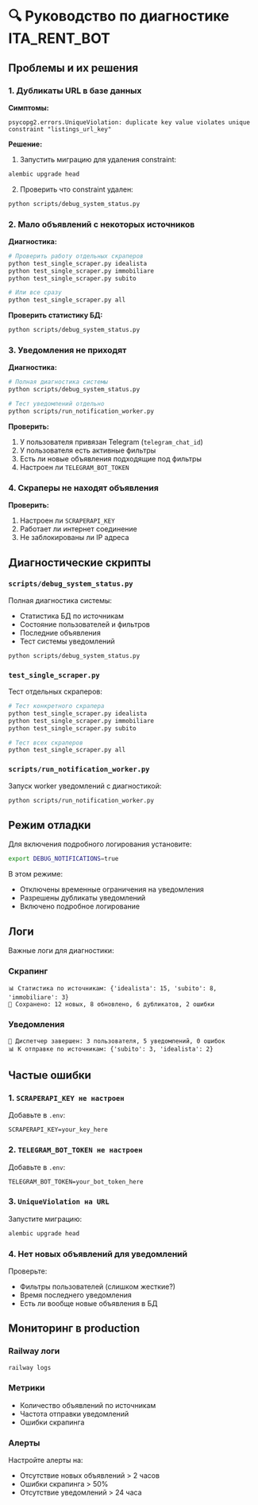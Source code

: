 # 🔍 Руководство по диагностике ITA_RENT_BOT

## Проблемы и их решения

### 1. Дубликаты URL в базе данных

**Симптомы:**

```
psycopg2.errors.UniqueViolation: duplicate key value violates unique constraint "listings_url_key"
```

**Решение:**

1. Запустить миграцию для удаления constraint:

```bash
alembic upgrade head
```

2. Проверить что constraint удален:

```bash
python scripts/debug_system_status.py
```

### 2. Мало объявлений с некоторых источников

**Диагностика:**

```bash
# Проверить работу отдельных скраперов
python test_single_scraper.py idealista
python test_single_scraper.py immobiliare
python test_single_scraper.py subito

# Или все сразу
python test_single_scraper.py all
```

**Проверить статистику БД:**

```bash
python scripts/debug_system_status.py
```

### 3. Уведомления не приходят

**Диагностика:**

```bash
# Полная диагностика системы
python scripts/debug_system_status.py

# Тест уведомлений отдельно
python scripts/run_notification_worker.py
```

**Проверить:**

1. У пользователя привязан Telegram (`telegram_chat_id`)
2. У пользователя есть активные фильтры
3. Есть ли новые объявления подходящие под фильтры
4. Настроен ли `TELEGRAM_BOT_TOKEN`

### 4. Скраперы не находят объявления

**Проверить:**

1. Настроен ли `SCRAPERAPI_KEY`
2. Работает ли интернет соединение
3. Не заблокированы ли IP адреса

## Диагностические скрипты

### `scripts/debug_system_status.py`

Полная диагностика системы:

- Статистика БД по источникам
- Состояние пользователей и фильтров
- Последние объявления
- Тест системы уведомлений

```bash
python scripts/debug_system_status.py
```

### `test_single_scraper.py`

Тест отдельных скраперов:

```bash
# Тест конкретного скрапера
python test_single_scraper.py idealista
python test_single_scraper.py immobiliare
python test_single_scraper.py subito

# Тест всех скраперов
python test_single_scraper.py all
```

### `scripts/run_notification_worker.py`

Запуск worker уведомлений с диагностикой:

```bash
python scripts/run_notification_worker.py
```

## Режим отладки

Для включения подробного логирования установите:

```bash
export DEBUG_NOTIFICATIONS=true
```

В этом режиме:

- Отключены временные ограничения на уведомления
- Разрешены дубликаты уведомлений
- Включено подробное логирование

## Логи

Важные логи для диагностики:

### Скрапинг

```
📊 Статистика по источникам: {'idealista': 15, 'subito': 8, 'immobiliare': 3}
💾 Сохранено: 12 новых, 8 обновлено, 6 дубликатов, 2 ошибки
```

### Уведомления

```
🔔 Диспетчер завершен: 3 пользователя, 5 уведомлений, 0 ошибок
📊 К отправке по источникам: {'subito': 3, 'idealista': 2}
```

## Частые ошибки

### 1. `SCRAPERAPI_KEY не настроен`

Добавьте в `.env`:

```
SCRAPERAPI_KEY=your_key_here
```

### 2. `TELEGRAM_BOT_TOKEN не настроен`

Добавьте в `.env`:

```
TELEGRAM_BOT_TOKEN=your_bot_token_here
```

### 3. `UniqueViolation на URL`

Запустите миграцию:

```bash
alembic upgrade head
```

### 4. Нет новых объявлений для уведомлений

Проверьте:

- Фильтры пользователей (слишком жесткие?)
- Время последнего уведомления
- Есть ли вообще новые объявления в БД

## Мониторинг в production

### Railway логи

```bash
railway logs
```

### Метрики

- Количество объявлений по источникам
- Частота отправки уведомлений
- Ошибки скрапинга

### Алерты

Настройте алерты на:

- Отсутствие новых объявлений > 2 часов
- Ошибки скрапинга > 50%
- Отсутствие уведомлений > 24 часа
